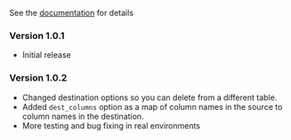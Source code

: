 See the [documentation](http://bkayser.github.io/cleansweep) for details

### Version 1.0.1

* Initial release

### Version 1.0.2

* Changed destination options so you can delete from a different table.
* Added `dest_columns` option as a map of column names in the source to column names in the destination.
* More testing and bug fixing in real environments